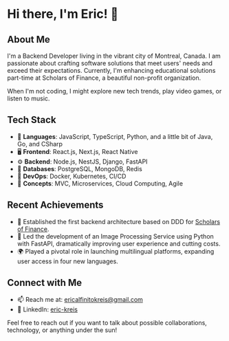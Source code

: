 # Hi there, I'm Eric! 👋

## About Me
I'm a Backend Developer living in the vibrant city of Montreal, Canada. I am passionate about crafting software solutions that meet users' needs and exceed their expectations. Currently, I'm enhancing educational solutions part-time at Scholars of Finance, a beautiful non-profit organization.

When I'm not coding, I might explore new tech trends, play video games, or listen to music.

## Tech Stack
- 🔧 **Languages**: JavaScript, TypeScript, Python, and a little bit of Java, Go, and CSharp
- 🖥️ **Frontend**: React.js, Next.js, React Native
- ⚙️ **Backend**: Node.js, NestJS, Django, FastAPI
- 💽 **Databases**: PostgreSQL, MongoDB, Redis
- 🔗 **DevOps**: Docker, Kubernetes, CI/CD
- 🧠 **Concepts**: MVC, Microservices, Cloud Computing, Agile

## Recent Achievements
- 🚀 Established the first backend architecture based on DDD for [Scholars of Finance](https://scholarsoffinance.org/).
- 💾 Led the development of an Image Processing Service using Python with FastAPI, dramatically improving user experience and cutting costs.
- 🌍 Played a pivotal role in launching multilingual platforms, expanding user access in four new languages.

## Connect with Me
- 📫 Reach me at: [ericalfinitokreis@gmail.com](mailto:ericalfinitokreis@gmail.com)
- 👔 LinkedIn: [eric-kreis](https://www.linkedin.com/in/eric-kreis)

Feel free to reach out if you want to talk about possible collaborations, technology, or anything under the sun!

